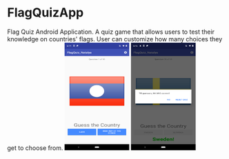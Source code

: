 # FlagQuizApp
 Flag Quiz Android Application. A quiz game that allows users to test their knowledge on countries' flags. User can customize how many choices they get to choose from.
<img alt="image of gameplay" src="https://github.com/N4t4ly4/FlagQuizApp/blob/master/exampleImage3.png" height="250" width="150">
<img alt="image of gameplay" src="https://github.com/N4t4ly4/FlagQuizApp/blob/master/exampleImage2.png" height="250" width="150">
